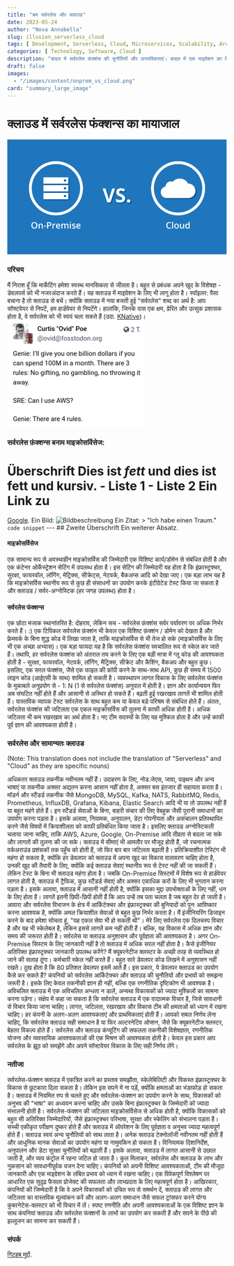 ```yaml
---
title: "भ्रम सर्वरलेस और क्लाउड"
date: 2023-05-24
author: "Nova Annabella"
slug: illusion_serverless_cloud
tags: [ Development, Serverless, Cloud, Microservices, Scalability, Architecture, Infrastructure ]
categories: [ Technology, Software, Cloud ]
description: "बादल में सर्वरलेस फ़ंक्शंस की चुनौतियों और वास्तविकताएं। बादल में एक माइग्रेशन का विचार करने वाली कंपनियों के लिए मूल्यवान अनुभव।"
draft: false
images:
  - "/images/content/onprem_vs_cloud.png"
card: "summary_large_image"
---
```




# क्लाउड में सर्वरलेस फंक्शन्स का मायाजाल

![aws_costs_twitter_1](/images/content/onprem_vs_cloud.png)

### परिचय

मैं निराश हूँ कि मार्केटिंग हमेशा स्वस्थ मानसिकता से जीतता है। बहुत से प्रबंधक अपने खुद के विशेषज्ञ - डेवलपर्स को भी
नजरअंदाज करते हैं। यह क्लाउड में माइग्रेशन के लिए भी लागू होता है। स्पॉइलर: पैसा बचाना है तो क्लाउड से बचें। क्योंकि
क्लाउड में नया बजती हुई "सर्वरलेस" शब्द का अर्थ है: आप सॉफ्टवेयर से निपटें, हम हार्डवेयर से निपटेंगे। हालांकि, जिनके पास
एक क्षम, प्रेरित और उत्सुक प्रशासक होता है, वे सर्वरलेस को भी स्वयं चला सकते हैं (उदा. [KNative](https://knative.dev))।
![aws_costs_twitter_1](/images/content/aws_costs_twitter_1.png)

### सर्वरलेस फ़ंक्शन्स बनाम माइक्रोसर्विसेज:

# Überschrift Dies ist *fett* und dies ist **fett und kursiv**. - Liste 1 - Liste 2 Ein Link zu
[Google](https://www.google.com). Ein Bild: ![Bildbeschreibung](https://via.placeholder.com/150) Ein Zitat: > "Ich
habe einen Traum." `code snippet` --- ## Zweite Überschrift Ein weiterer Absatz.

#### माइक्रोसर्विसेज

एक सामान्य रूप से अवस्थाहीन माइक्रोसर्विस की जिम्मेदारी एक विशिष्ट कार्य/डोमेन से संबंधित होती है और एक कंटेनर
ओर्केस्ट्रेशन सेटिंग में उपलब्ध होता है। इस सेटिंग की जिम्मेदारी यह होता है कि इंफ्रास्ट्रक्चर, सुरक्षा, फायरवॉल,
लॉगिंग, मेट्रिक्स, सीक्रेट्स, नेटवर्क, बैकअप्स आदि को देखा जाए। एक बड़ा लाभ यह है कि माइक्रोसर्विस स्थानीय रूप से कुछ ही
संसाधनों का उपयोग करके इंटीग्रेटेड टेस्ट किया जा सकता है और क्लाउड / सर्वर-अग्नोस्टिक (हर जगह उपलब्ध) होता है।

#### सर्वरलेस फंक्शन्स

एक छोटा मजाक स्थानांतरित है: दोहराव, लेकिन सच - सर्वरलेस फ़ंक्शंस सर्वर पर्यावरण पर अधिक निर्भर करते हैं। :) एक टिपिकल
सर्वरलेस फ़ंक्शंन भी केवल एक विशिष्ट फ़ंक्शंन / डोमेन को देखता है और फ़्रेमवर्क के बिना शुद्ध कोड में लिखा जाता है, ताकि
माइक्रोसर्विस से भी तेज हो सके (माइक्रोसर्विस के लिए भी एक अच्छा अभ्यास)। एक बड़ा फायदा यह है कि सर्वरलेस फंक्शंस
स्वचालित रूप से स्केल कर जाते हैं। तथापि, हर सर्वरलेस फंक्शंस को अंतराल तय करने के लिए एक बड़ी मात्रा में ग्लू कोड की
आवश्यकता होती है - सुरक्षा, फायरवॉल, नेटवर्क, लॉगिंग, मैट्रिक्स, सीक्रेट और कैशिंग, बैकअप और बहुत कुछ। इसलिए, एक सरल
फंक्शंस, जैसे एक फाइल की कॉपी करने के साथ-साथ API, कुछ ही समय में 1500 लाइन कोड (आईएसी के साथ) शामिल हो सकती है।
व्यवस्थापन लागत विकास के लिए सर्वरलेस फंक्शंस के मुकाबले अनुप्रयोग से - 1: N (1 से सर्वरलेस फंक्शंस) अनुपात में होती है।
ज्ञान और कार्यान्वयन फिर अब संघटित नहीं होते हैं और आसानी से अस्थिर हो सकते हैं। बढ़ती हुई रखरखाव लागतें भी शामिल होती
हैं। वास्तविक व्यापक टेस्ट सर्वरलेस के साथ बहुत कम या केवल बड़े परिश्रम से संबंधित होते हैं। अंततः, सर्वरलेस फंक्शंस की
जटिलता एक एकल माइक्रोसर्विस की तुलना में काफी अधिक होती है। अधिक जटिलता भी कम रखरखाव का अर्थ होता है। नए टीम सदस्यों के
लिए यह मुश्किल होता है और उन्हें काफी पूर्व ज्ञान की आवश्यकता होती है।

### सर्वरलेस और सामान्यतः क्लाउड 

(Note: This translation does not include the translation of "Serverless" and "Cloud" as they are specific nouns)

अधिकतर क्लाउड तकनीक नवीनतम नहीं हैं। उदाहरण के लिए, नोड.जेएस, जावा, पाइथन और अन्य भाषाएं या तकनीक अक्सर अद्यतन करना आसान
नहीं होता है, अक्सर बस इंतजार ही सहायता करता है। मॉडर्न और स्टैंडर्ड तकनीक जैसे MongoDB, MySQL, Kafka, NATS, RabbitMQ,
Redis, Prometheus, InfluxDB, Grafana, Kibana, Elastic Search आदि भी या तो उपलब्ध नहीं हैं या बहुत महंगे होते हैं। इन
स्टैंडर्ड सेवाओं के बिना, बाहरी संचार की लिए वेबहुक जैसी पुरानी समाधानों का उपयोग करना पड़ता है। इसके अलावा, नियामक,
अनुपालन, डेटा गोपनीयता और असंचालन प्रतिस्थापित करने जैसे विषयों में क्रियाशीलता को काफी प्रतिबंधित किया जाता है।  इसलिए
क्लाउड अग्नोस्टिकली चलाया जाना चाहिए, ताकि AWS, Azure, Google, On-Premise आदि तीव्रता से बदला जा सके और लागतों की तुलना
की जा सके। क्लाउड में सीमाएं भी आमतौर पर मौजूद होती हैं, जो रचनात्मक वर्कअराउंड प्रशंसकों तक पहुँच को होती हैं, जो फिर
बार बार जटिलता बढ़ाती है। प्रतिक्रियाशील टेस्टिंग भी महंगा हो सकता है, क्योंकि हर डेवलपर को क्लाउड में अपना खुद का विकास
वातावरण चाहिए होता है, उनकी खुद की तैयारी के लिए, क्योंकि कई क्लाउड सेवाएं स्थानीय रूप से टेस्ट नहीं की जा सकती हैं।
लेकिन टेस्ट के बिना भी क्लाउड महंगा होता है। जबकि On-Premise सिस्टमों में विशेष रूप से हार्डवेयर लागत होती है, क्लाउड
में ट्रैफिक, कुछ स्टैंडर्ड सेवाएं और अक्सर एकाधिक करों के लिए भी भुगतान करना पड़ता है। इसके अलावा, क्लाउड में आसानी नहीं
होती है, क्योंकि इसका मुद्दा उपभोक्ताओं के लिए नहीं, धन के लिए होता है। लागतें इतनी छिपी-छिपी होती हैं कि आप उन्हें तब
पता चलता है जब बहुत देर हो जाती है। आवारा और सर्वरलेस विभाजन के क्षेत्र में आर्किटेक्चर और इंफ्रास्ट्रक्चर की बुनियादों
को पुनः आविष्कार करना आवश्यक है, क्योंकि अमल क्रियाशील सेवाओं से बहुत कुछ निर्भर करता है। मैं इंजीनियरिंग डिजाइन करने के
बाद हमेशा सोचता हूं, "यह एकल सेवा भी हो सकती थी"। मेरे लिए सर्वरलेस एक दिलचस्प विचार है और यह भी स्केलेबल है, लेकिन
इससे लागतें कम नहीं होती हैं। बल्कि, यह विकास में अधिक ज्ञान और समय की जरूरत होती है। सर्वरलेस या क्लाउड अनुशासन और
पूर्वज्ञता की आवश्यकता है। अगर On-Premise सिस्टम के लिए जानकारी नहीं है तो क्लाउड में अधिक सरल नहीं होता है। कैसे
इंजीनियर अतिरिक्त इंफ्रास्ट्रक्चर जानकारी उपलब्ध करेंगे? मैं क्यूबरनेटीज क्लस्टर के अच्छी तरह से व्यवस्थित हो जाने की
सलाह दूंगा। कर्मचारी स्केल नहीं करते हैं। बहुत सारे डेवलपर कोड लिखने में अनुशासन नहीं रखते। दुख होता है कि 80 प्रतिशत
डेवलपर इसमें आते हैं। इस प्रकार, ये डेवलपर क्लाउड का उपयोग कैसे कर सकते हैं? कंपनियों को सर्वरलेस आर्किटेक्चर और क्लाउड
की चुनौतियों और प्रभावों को समझना जरूरी है। इसके लिए केवल तकनीकी ज्ञान ही नहीं, बल्कि एक रणनीतिक दृष्टिकोण भी आवश्यक है।
अविचलित क्लाउड में एक अविचलित अन्धता न डालें, अन्यथा विकासकों को ज्यादा मुश्किलों का सामना करना पड़ेगा। संक्षेप में कहा
जा सकता है कि सर्वरलेस क्लाउड में एक वादात्मक विचार है, जिसे सावधानी से विचार किया जाना चाहिए। लागत, जटिलता, रखरखाव और
विकास टीम की क्षमताओं को ध्यान में रखना चाहिए। हर कंपनी के अलग-अलग आवश्यकताएं और प्राथमिकताएं होती हैं। आपको सबल निर्णय
लेना चाहिए, कि सर्वरलेस क्लाउड सही समाधान है या फिर अल्टरनेटिव ओप्शन, जैसे कि क्यूबरनेटीज क्लस्टर, बेहतर विकल्प होते
हैं। सर्वरलेस और क्लाउड कंप्यूटिंग की सफलता तकनीकी विशेषज्ञता, रणनीतिक योजना और व्यवसायिक आवश्यकताओं की एक मिश्रण की
आवश्यकता होती है। केवल इस प्रकार आप सर्वरलेस के झूठ को समझेंगे और अपने सॉफ्टवेयर विकास के लिए सही निर्णय लेंगे।

### नतीजा

सर्वरलेस-फंक्शन क्लाउड में एकत्रित करने का प्रस्ताव समझौता, स्केलेबिलिटी और विकस्त इंफ्रास्ट्रक्चर के विकास से छुटकारा
दिला सकता है। लेकिन इस सपने में ना पड़ें, क्योंकि क्षमताओं का भंडाफोड़ हो सकता है। क्लाउड में नियमित रुप से चलते हुए और
सर्वरलेस-फंक्शन का उपयोग करने के साथ, विकासकों को अनुभव की "भाषा" का अध्ययन करना चाहिए और उसके बिना इंफ्रास्ट्रक्चर के
जिम्मेदारी को ज्यादा संभालनी होती है। सर्वरलेस-फंक्शन की जटिलता माइक्रोसर्विसेज से अधिक होती है, क्योंकि विकासकों को
बहुत सी अतिरिक्त जिम्मेदारियों, जैसे इंफ्रास्ट्रक्चर परिभाषा, सुरक्षा और स्केलिंग को संभालना पड़ता है। सच्ची एकीकृत
परीक्षण दुष्कर होते हैं और क्लाउड में ऑपरेशन के लिए पूर्वज्ञता व अनुभव ज्यादा महत्वपूर्ण होते हैं। क्लाउड स्वयं अन्य
चुनौतियों को साथ लाता है। अनेक क्लाउड टेक्‍नोलॉजी नवीनतम नहीं होती हैं और आधुनिक मानक सेवाओं का उपयोग महंगा या नामुमकिन
हो सकता है। विनियामक दिशानिर्देश, अनुपालन और डेटा सुरक्षा चुनौतियों को बढ़ाती हैं। इसके अलावा, क्लाउड में लागत आसानी से
उछाल जाती है, और व्यय कंट्रोल में रहना जटिल हो जाता है। कुल मिलाकर, सर्वरलेस और क्लाउड के लाभ और नुकसान को सावधानीपूर्वक
वजन देना चाहिए। कंपनियों को अपनी विशिष्ट आवश्यकताओं, टीम की मौजूदा जानकारी और एक माइग्रेशन के लंबित प्रभाव को ध्यान में
रखना चाहिए। एक विवेकपूर्ण विश्लेषण पर आधारित एक सुदृढ़ फैसला प्रोजेक्ट की सफलता और लाभप्रदता के लिए महत्वपूर्ण होता है।
आखिरकार, कंपनियों की जिम्मेदारी है कि वे अपने विकासकों को उचित रूप से समर्थन दें, क्लाउड की लागत और जटिलता का वास्तविक
मूल्यांकन करें और अलग-अलग समाधान जैसे सफल ट्रांसफर करने योग्य कुबरनेटेस-क्लस्टर को भी विचार में लें। स्पष्ट रणनीति और
अपनी आवश्यकताओं के एक विशिष्ट ज्ञान के साथ कंपनियां क्लाउड और सर्वरलेस फंक्शनों के लाभों का उपयोग कर सकती हैं और सपने के
पीछे की इल्लूजन का सामना कर सकती हैं।

### संपर्क

[गिटहब मुद्दों](https://github.com/NovaAnnabella/the_unspoken/issues/new/choose).
